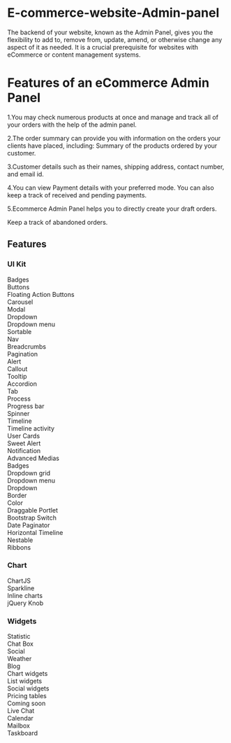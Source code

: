 # E-commerce-website-Admin-panel
The backend of your website, known as the Admin Panel, gives you the flexibility to add to, remove from, update, amend, or otherwise change any aspect of it as needed. It is a crucial prerequisite for websites with eCommerce or content management systems.</br>

# Features of an eCommerce Admin Panel</br>
1.You may check numerous products at once and manage and track all of your orders with the help of the admin panel.</br>

2.The order summary can provide you with information on the orders your clients have placed, including:
  Summary of the products ordered by your customer.</br>

3.Customer details such as their names, shipping address, contact number, and email id.

4.You can view Payment details with your preferred mode. You can also keep a track of received and pending payments.

5.Ecommerce Admin Panel helps you to directly create your draft orders.

Keep a track of abandoned orders.
## Features
### UI Kit</br>

Badges</br>
Buttons</br>
Floating Action Buttons</br>
Carousel</br>
Modal</br>
Dropdown</br>
Dropdown menu</br>
Sortable</br>
Nav</br>
Breadcrumbs</br>
Pagination</br>
Alert</br>
Callout</br>
Tooltip</br>
Accordion</br>
Tab</br>
Process</br>
Progress bar</br>
Spinner</br>
Timeline</br>
Timeline activity</br>
User Cards</br>
Sweet Alert</br>
Notification</br>
Advanced Medias</br>
Badges</br>
Dropdown grid</br>
Dropdown menu</br>
Dropdown</br>
Border</br>
Color</br>
Draggable Portlet</br>
Bootstrap Switch</br>
Date Paginator</br>
Horizontal Timeline</br>
Nestable</br>
Ribbons</br>

### Chart
ChartJS</br>
Sparkline</br>
Inline charts</br>
jQuery Knob</br>

### Widgets
Statistic</br>
Chat Box</br>
Social</br>
Weather</br>
Blog</br>
Chart widgets</br>
List widgets</br>
Social widgets</br>
Pricing tables</br>
Coming soon</br>
Live Chat</br>
Calendar</br>
Mailbox</br>
Taskboard</br>
